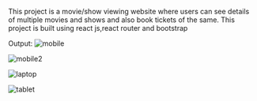 This project is a movie/show viewing website where users can see details of multiple movies and shows and also book tickets of the same.
This project is built using react js,react router and bootstrap

Output:
![mobile](https://github.com/ApurvaParanjape/QuadBTech-Internship-Project/assets/115811962/4f4a4687-08a7-42ba-a1ad-1c4f22da284b)


![mobile2](https://github.com/ApurvaParanjape/QuadBTech-Internship-Project/assets/115811962/b7a360d1-6c31-4cd9-a07f-f3fc398c1ba2)



![laptop](https://github.com/ApurvaParanjape/QuadBTech-Internship-Project/assets/115811962/efa711cc-66ae-4b24-9af0-e15c57fb7011)



![tablet](https://github.com/ApurvaParanjape/QuadBTech-Internship-Project/assets/115811962/05ce2701-0b1c-4eab-9d78-40849ccbb4cf)
